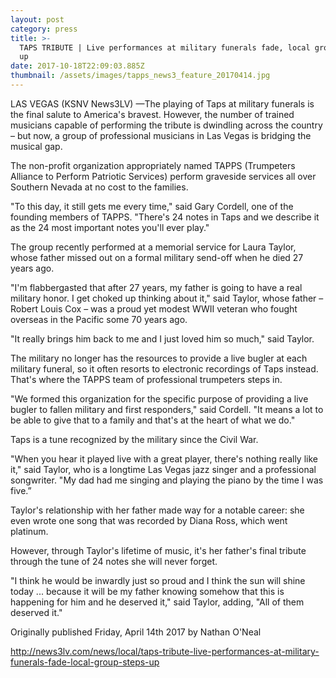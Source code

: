 ```yaml
---
layout: post
category: press
title: >-
  TAPS TRIBUTE | Live performances at military funerals fade, local group steps
  up
date: 2017-10-18T22:09:03.885Z
thumbnail: /assets/images/tapps_news3_feature_20170414.jpg
---
```

LAS VEGAS (KSNV News3LV) —The playing of Taps at military funerals is the final salute to America's bravest. However, the number of trained musicians capable of performing the tribute is dwindling across the country – but now, a group of professional musicians in Las Vegas is bridging the musical gap.

The non-profit organization appropriately named TAPPS (Trumpeters Alliance to Perform Patriotic Services) perform graveside services all over Southern Nevada at no cost to the families.

"To this day, it still gets me every time," said Gary Cordell, one of the founding members of TAPPS. "There's 24 notes in Taps and we describe it as the 24 most important notes you'll ever play."

The group recently performed at a memorial service for Laura Taylor, whose father missed out on a formal military send-off when he died 27 years ago.

"I'm flabbergasted that after 27 years, my father is going to have a real military honor. I get choked up thinking about it," said Taylor, whose father – Robert Louis Cox – was a proud yet modest WWII veteran who fought overseas in the Pacific some 70 years ago.

"It really brings him back to me and I just loved him so much," said Taylor.

The military no longer has the resources to provide a live bugler at each military funeral, so it often resorts to electronic recordings of Taps instead. That's where the TAPPS team of professional trumpeters steps in.

"We formed this organization for the specific purpose of providing a live bugler to fallen military and first responders," said Cordell. "It means a lot to be able to give that to a family and that's at the heart of what we do."

Taps is a tune recognized by the military since the Civil War.

"When you hear it played live with a great player, there's nothing really like it," said Taylor, who is a longtime Las Vegas jazz singer and a professional songwriter. "My dad had me singing and playing the piano by the time I was five.”

Taylor's relationship with her father made way for a notable career: she even wrote one song that was recorded by Diana Ross, which went platinum.

However, through Taylor's lifetime of music, it's her father's final tribute through the tune of 24 notes she will never forget.

"I think he would be inwardly just so proud and I think the sun will shine today ... because it will be my father knowing somehow that this is happening for him and he deserved it," said Taylor, adding, "All of them deserved it."

Originally published Friday, April 14th 2017 by Nathan O'Neal

<http://news3lv.com/news/local/taps-tribute-live-performances-at-military-funerals-fade-local-group-steps-up>
